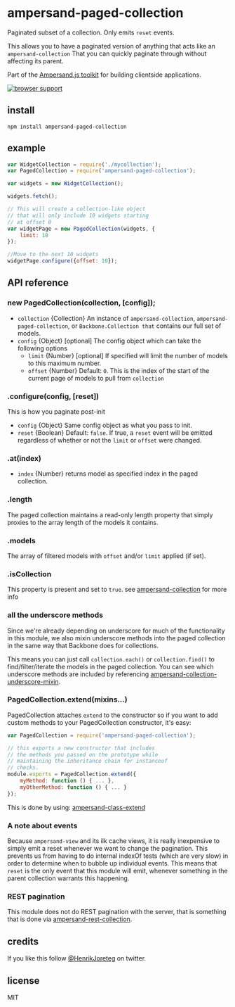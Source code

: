# ampersand-paged-collection

Paginated subset of a collection. Only emits `reset` events.

This allows you to have a paginated version of anything that acts like
an `ampersand-collection` That you can quickly paginate through without
affecting its parent.

<!-- starthide -->
Part of the [Ampersand.js toolkit](http://ampersandjs.com) for building clientside applications.
<!-- endhide -->

[![browser support](https://ci.testling.com/ampersandjs/ampersand-parsed-collection.png)
](https://ci.testling.com/ampersandjs/ampersand-parsed-collection)

## install

```
npm install ampersand-paged-collection
```

## example

```javascript
var WidgetCollection = require('./mycollection');
var PagedCollection = require('ampersand-paged-collection');

var widgets = new WidgetCollection();

widgets.fetch();

// This will create a collection-like object
// that will only include 10 widgets starting
// at offset 0
var widgetPage = new PagedCollection(widgets, {
    limit: 10
});

//Move to the next 10 widgets
widgetPage.configure({offset: 10});
```
## API reference

### new PagedCollection(collection, [config]);

* `collection` {Collection} An instance of `ampersand-collection`, `ampersand-paged-collection`, or `Backbone.Collection that` contains our full set of models.
* `config` {Object} [optional] The config object which can take the following options
    * `limit` {Number} [optional] If specified will limit the number of models to this maximum number.
    * `offset` {Number} Default: `0`. This is the index of the start of the current page of models to pull from `collection`

### .configure(config, [reset])

This is how you paginate post-init

* `config` {Object} Same config object as what you pass to init.
* `reset` {Boolean} Default: `false`. If true, a `reset` event will be emitted regardless of whether or not the `limit` or `offset` were changed.

### .at(index)

* `index` {Number} returns model as specified index in the paged collection.

### .length

The paged collection maintains a read-only length property that simply proxies to the array length of the models it contains.

### .models

The array of filtered models with `offset` and/or `limit` applied (if set).

### .isCollection

This property is present and set to `true`. see [ampersand-collection](https://github.com/AmpersandJS/ampersand-collection#a-quick-note-about-instanceof-checks) for more info

### all the underscore methods

Since we're already depending on underscore for much of the functionality in this module, we also mixin underscore methods into the paged collection in the same way that Backbone does for collections.

This means you can just call `collection.each()` or `collection.find()` to find/filter/iterate the models in the paged collection. You can see which underscore methods are included by referencing [ampersand-collection-underscore-mixin](https://github.com/AmpersandJS/ampersand-collection-underscore-mixin).

### PagedCollection.extend(mixins...)

PagedCollection attaches `extend` to the constructor so if you want to add custom methods to your PagedCollection constructor, it's easy:

```javascript
var PagedCollection = require('ampersand-paged-collection');

// this exports a new constructor that includes
// the methods you passed on the prototype while
// maintaining the inheritance chain for instanceof
// checks.
module.exports = PagedCollection.extend({
    myMethod: function () { ... },
    myOtherMethod: function () { ... }
});
```

This is done by using: [ampersand-class-extend](https://github.com/AmpersandJS/ampersand-class-extend)

### A note about events

Because `ampersand-view` and its ilk cache views, it is really
inexpensive to simply emit a reset whenever we want to change the
pagination.  This prevents us from having to do internal indexOf tests
(which are very slow) in order to determine when to bubble up individual
events. This means that `reset` is the only event that this module will
emit, whenever something in the parent collection warrants this
happening.

### REST pagination

This module does not do REST pagination with the server, that is
something that is done via [ampersand-rest-collection](https://github.com/AmpersandJS/ampersand-rest-collection).

## credits

If you like this follow [@HenrikJoreteg](http://twitter.com/henrikjoreteg) on twitter.

## license

MIT
